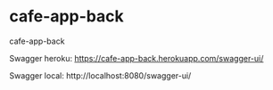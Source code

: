 # cafe-app-back
cafe-app-back



Swagger heroku:
https://cafe-app-back.herokuapp.com/swagger-ui/


Swagger local:
http://localhost:8080/swagger-ui/
